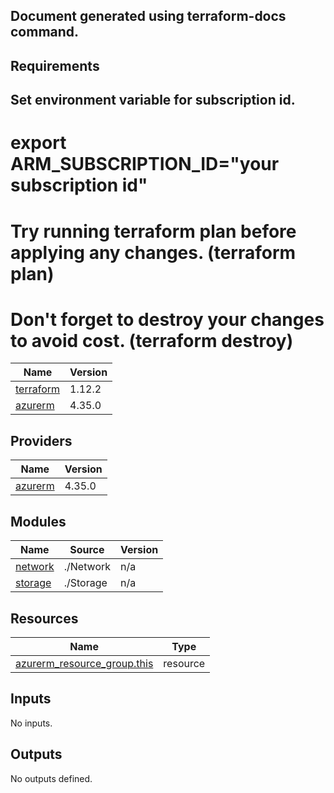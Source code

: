 ## Document generated using terraform-docs command.

## Requirements
## Set environment variable for subscription id.

# export ARM_SUBSCRIPTION_ID="your subscription id"

# Try running terraform plan before applying any changes. (terraform plan)
# Don't forget to destroy your changes to avoid cost. (terraform destroy) 

| Name | Version |
|------|---------|
| <a name="requirement_terraform"></a> [terraform](#requirement\_terraform) | 1.12.2 |
| <a name="requirement_azurerm"></a> [azurerm](#requirement\_azurerm) | 4.35.0 |

## Providers

| Name | Version |
|------|---------|
| <a name="provider_azurerm"></a> [azurerm](#provider\_azurerm) | 4.35.0 |

## Modules

| Name | Source | Version |
|------|--------|---------|
| <a name="module_network"></a> [network](#module\_network) | ./Network | n/a |
| <a name="module_storage"></a> [storage](#module\_storage) | ./Storage | n/a |

## Resources

| Name | Type |
|------|------|
| [azurerm_resource_group.this](https://registry.terraform.io/providers/hashicorp/azurerm/4.35.0/docs/resources/resource_group) | resource |

## Inputs

No inputs.

## Outputs

No outputs defined.
